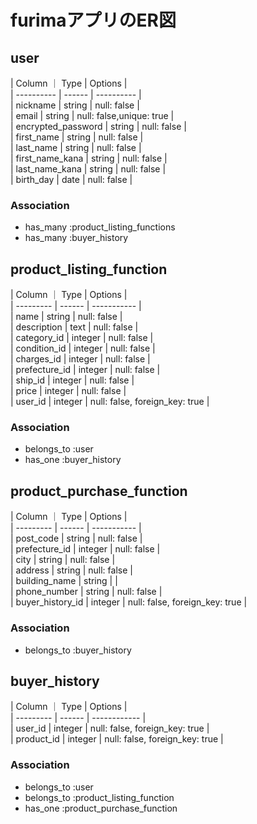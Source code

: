 # furimaアプリのER図  

## user  

| Column ｜ Type | Options |  
| ---------- | ------ | ---------- |  
| nickname           | string    | null: false    |  
| email              | string    | null: false,unique: true |  
| encrypted_password | string    | null: false    |  
| first_name         | string    | null: false    |  
| last_name          | string    | null: false    |  
| first_name_kana    | string    | null: false    |  
| last_name_kana     | string    | null: false    |  
| birth_day          | date      | null: false    |  

  
  
### Association  
- has_many :product_listing_functions  
- has_many :buyer_history

## product_listing_function  

| Column ｜ Type | Options |  
| --------- | ------ | ----------- |  
| name          | string      | null: false |  
| description   | text      | null: false |  
| category_id   | integer     | null: false |  
| condition_id  | integer     | null: false |  
| charges_id    | integer     | null: false |  
| prefecture_id | integer     | null: false |  
| ship_id       | integer     | null: false |  
| price         | integer     | null: false |  
| user_id       | integer     | null: false, foreign_key: true |  




### Association  
- belongs_to :user  
- has_one :buyer_history  


## product_purchase_function  

| Column ｜ Type | Options |  
| --------- | ------ | ----------- |  
| post_code     | string   | null: false    |  
| prefecture_id | integer  | null: false |  
| city          | string   | null: false    |  
| address       | string   | null: false    |  
| building_name | string   |     |  
| phone_number  | string   | null: false    |  
| buyer_history_id | integer  | null: false, foreign_key: true |  


  
  
### Association  
- belongs_to :buyer_history  


## buyer_history

| Column ｜ Type | Options |  
| --------- | ------ | ------------ |  
| user_id    | integer  | null: false, foreign_key: true |  
| product_id | integer  | null: false, foreign_key: true |  
  
  
  
### Association  
- belongs_to :user  
- belongs_to :product_listing_function  
- has_one :product_purchase_function  
